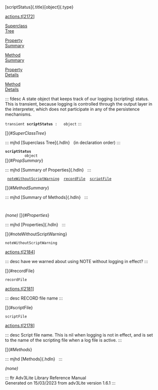 [scriptStatus]{.title}[object]{.type}

[actions.t](../file/actions.t.html)\[[2172](../source/actions.t.html#2172)\]

[Superclass\
Tree](#_SuperClassTree_)

[Property\
Summary](#_PropSummary_)

[Method\
Summary](#_MethodSummary_)

[Property\
Details](#_Properties_)

[Method\
Details](#_Methods_)

::: fdesc
A state object that keeps track of our logging (scripting) status. This
is transient, because logging is controlled through the output layer in
the interpreter, which does not participate in any of the persistence
mechanisms.

`transient `**`scriptStatus`**` :   object`
:::

[]{#_SuperClassTree_}

::: mjhd
[Superclass Tree]{.hdln}   (in declaration order)
:::

**`scriptStatus`**\
`         object`\
[]{#_PropSummary_}

::: mjhd
[Summary of Properties]{.hdln}  
:::

` `[`noteWithoutScriptWarning`](#noteWithoutScriptWarning)`  `[`recordFile`](#recordFile)`  `[`scriptFile`](#scriptFile)`  `

[]{#_MethodSummary_}

::: mjhd
[Summary of Methods]{.hdln}  
:::

` `

*(none)* []{#_Properties_}

::: mjhd
[Properties]{.hdln}  
:::

[]{#noteWithoutScriptWarning}

`noteWithoutScriptWarning`

[actions.t](../file/actions.t.html)\[[2184](../source/actions.t.html#2184)\]

::: desc
have we warned about using NOTE without logging in effect?
:::

[]{#recordFile}

`recordFile`

[actions.t](../file/actions.t.html)\[[2181](../source/actions.t.html#2181)\]

::: desc
RECORD file name
:::

[]{#scriptFile}

`scriptFile`

[actions.t](../file/actions.t.html)\[[2178](../source/actions.t.html#2178)\]

::: desc
Script file name. This is nil when logging is not in effect, and is set
to the name of the scripting file when a log file is active.
:::

[]{#_Methods_}

::: mjhd
[Methods]{.hdln}  
:::

*(none)*

::: ftr
Adv3Lite Library Reference Manual\
Generated on 15/03/2023 from adv3Lite version 1.6.1
:::
